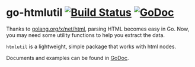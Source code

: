 # go-htmlutil [![Build Status](https://travis-ci.org/Hunsin/go-htmlutil.svg?branch=master)](https://travis-ci.org/Hunsin/go-htmlutil) [![GoDoc](https://godoc.org/github.com/Hunsin/go-htmlutil?status.svg)](https://godoc.org/github.com/Hunsin/go-htmlutil)

Thanks to [golang.org/x/net/html](https://godoc.org/golang.org/x/net/html), parsing HTML becomes easy in Go.
Now, you may need some utility functions to help you extract the data.

`htmlutil` is a lightweight, simple package that works with html nodes.

Documents and examples can be found in [GoDoc](https://godoc.org/github.com/Hunsin/go-htmlutil).